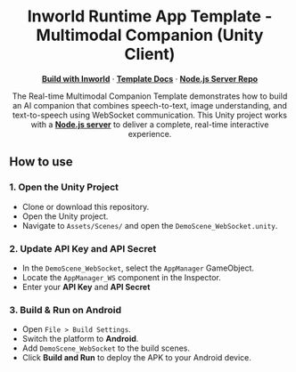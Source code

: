 <h1 align="center">Inworld Runtime App Template - Multimodal Companion (Unity Client)</h1>

<p align="center"> 
    <a href="https://docs.inworld.ai/docs/introduction"><strong>Build with Inworld</strong></a> · 
    <a href="https://docs.inworld.ai/docs/node/templates/multimodal-companion"><strong>Template Docs</strong></a> · 
    <a href="https://github.com/inworld-ai/runtime-multimodal-companion-node"><strong>Node.js Server Repo</strong></a>
</p> 

<p align="center">
The Real-time Multimodal Companion Template demonstrates how to build an AI companion that combines speech-to-text, image understanding, and text-to-speech using WebSocket communication. This Unity project works with a <a href="https://github.com/inworld-ai/runtime-multimodal-companion-node"><strong>Node.js server</strong></a> to deliver a complete, real-time interactive experience.
</p>

## How to use

### 1. Open the Unity Project

- Clone or download this repository.
- Open the Unity project.
- Navigate to `Assets/Scenes/` and open the `DemoScene_WebSocket.unity`.

### 2. Update API Key and API Secret

- In the `DemoScene_WebSocket`, select the `AppManager` GameObject.
- Locate the `AppManager_WS` component in the Inspector.
- Enter your **API Key** and **API Secret**

### 3. Build & Run on Android

- Open `File > Build Settings`.
- Switch the platform to **Android**.
- Add `DemoScene_WebSocket` to the build scenes.
- Click **Build and Run** to deploy the APK to your Android device.
